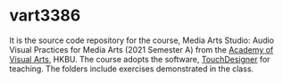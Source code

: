 # vart3386
It is the source code repository for the course, Media Arts Studio: Audio Visual Practices for Media Arts (2021 Semester A) from the [Academy of Visual Arts](http://ava.hkbu.edu.hk), HKBU. The course adopts the software, [TouchDesigner](http://derivative.ca/) for teaching. The folders include exercises demonstrated in the class.
